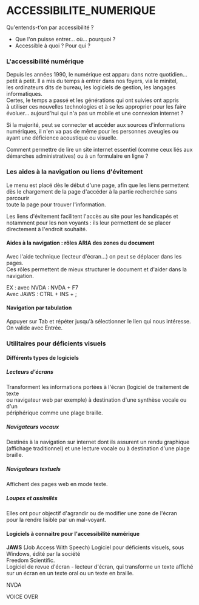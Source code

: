 # ACCESSIBILITE_NUMERIQUE

Qu'entends-t'on par accessibilité ?<br>
- Que l'on puisse entrer... où... pourquoi ?<br>
- Accessible à quoi ? Pour qui ?


### L'accessibilité numérique

Depuis les années 1990, le numérique est apparu dans notre quotidien...<br>
petit à petit. Il a mis du temps à entrer dans nos foyers, via le minitel,<br>
les ordinateurs dits de bureau, les logiciels de gestion, les langages<br>
informatiques.<br>
Certes, le temps a passé et les générations qui ont suivies ont appris<br>
à utiliser ces nouvelles technologies et à se les approprier pour les faire<br>
évoluer... aujourd'hui qui n'a pas un mobile et une connexion internet ?

Si la majorité, peut se connecter et accéder aux sources d'informations<br>
numériques, il n'en va pas de même pour les personnes aveugles ou <br>
ayant une déficience acoustique ou visuelle.<br>

Comment permettre de lire un site internet essentiel (comme ceux liés aux<br>
démarches administratives) ou à un formulaire en ligne ?


### Les aides à la navigation ou liens d'évitement

Le menu est placé dès le début d'une page, afin que les liens permettent<br>
dès le chargement de la page d'accéder à la partie recherchée sans parcourir<br>
toute la page pour trouver l'information.

Les liens d'évitement facilitent l'accès au site pour les handicapés et<br>
notamment pour les non voyants : ils leur permettent de se placer <br>
directement à l'endroit souhaité. 

#### Aides à la navigation : rôles ARIA des zones du document

Avec l'aide technique (lecteur d'écran...) on peut se déplacer dans les pages.<br>
Ces rôles permettent de mieux structurer le document et d'aider dans la navigation.

EX : avec NVDA : NVDA + F7<br>
Avec JAWS : CTRL + INS + ;

#### Navigation par tabulation

Appuyer sur Tab et répéter jusqu'à sélectionner le lien qui nous intéresse.<br>
On valide avec Entrée.


### Utilitaires pour déficients visuels

#### Différents types de logiciels

##### Lecteurs d'écrans
Transforment les informations portées à l'écran (logiciel de traitement de texte<br>
ou navigateur web par exemple) à destination d'une synthèse vocale ou d'un <br>
périphérique comme une plage braille.

##### Navigateurs vocaux
Destinés à la navigation sur internet dont ils assurent un rendu graphique<br>
(affichage traditionnel) et une lecture vocale ou à destination d'une plage braille.

##### Navigateurs textuels
Affichent des pages web en mode texte.

##### Loupes et assimilés
Elles ont pour objectif d'agrandir ou de modifier une zone de l'écran<br>
pour la rendre lisible par un mal-voyant.

#### Logiciels à connaitre pour l'accessibilité numérique

<b>JAWS</b> (Job Access With Speech)
Logiciel pour déficients visuels, sous Windows, édité par la société<br>
Freedom Scientific.<br>
Logiciel de revue d'écran - lecteur d'écran, qui transforme un texte affiché<br>
sur un écran en un texte oral ou un texte en braille.

NVDA

VOICE OVER
